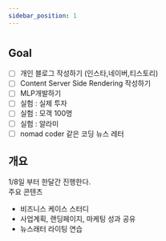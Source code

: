 ```yaml
---
sidebar_position: 1
---
```


# 

## Goal

- [ ] 개인 블로그 작성하기 (인스타,네이버,티스토리)      
- [ ] Content Server Side Rendering 작성하기  
- [ ] MLP개발하기  
- [ ] 실험 : 실제 투자  
- [ ] 실험 : 모객 100명  
- [ ] 실험 : 알라미  
- [ ] nomad coder 같은 코딩 뉴스 레터  

## 개요  

1/8일 부터 한달간 진행한다.    
주요 콘텐츠  
- 비즈니스 케이스 스터디    
- 사업계획, 랜딩페이지, 마케팅 성과 공유  
- 뉴스래터 라이팅 연습    